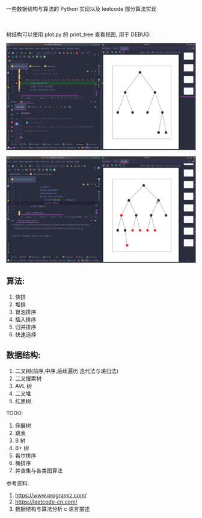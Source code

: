 一些数据结构与算法的 Python 实现以及 leetcode 部分算法实现


<br/>
<br/>
树结构可以使用 plot.py 的 print_tree 查看视图, 用于 DEBUG:

![pic](./pic/p.png)

![pic](./pic/rb.png)

## 算法:

1. 快排
2. 堆排
3. 冒泡排序
4. 插入排序
5. 归并排序
6. 快速选择

## 数据结构:

1. 二叉树(前序,中序,后续遍历 迭代法与递归法)
2. 二叉搜索树
3. AVL 树
4. 二叉堆
5. 红黑树 


TODO:

1. 伸展树
2. 跳表
3. B 树
4. B+ 树
5. 希尔排序
6. 桶排序
7. 并查集与各类图算法

参考资料:

1. https://www.programiz.com/
2. https://leetcode-cn.com/
3. 数据结构与算法分析 c 语言描述
